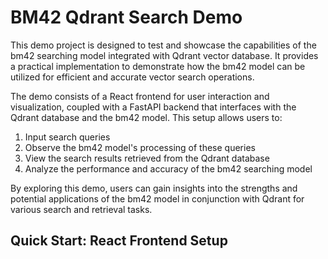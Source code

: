 # BM42 Qdrant Search Demo

This demo project is designed to test and showcase the capabilities of the bm42 searching model integrated with Qdrant vector database. It provides a practical implementation to demonstrate how the bm42 model can be utilized for efficient and accurate vector search operations.

The demo consists of a React frontend for user interaction and visualization, coupled with a FastAPI backend that interfaces with the Qdrant database and the bm42 model. This setup allows users to:

1. Input search queries
2. Observe the bm42 model's processing of these queries
3. View the search results retrieved from the Qdrant database
4. Analyze the performance and accuracy of the bm42 searching model

By exploring this demo, users can gain insights into the strengths and potential applications of the bm42 model in conjunction with Qdrant for various search and retrieval tasks.

## Quick Start: React Frontend Setup